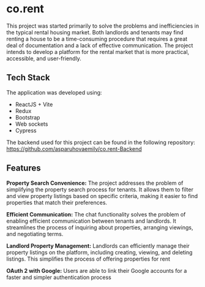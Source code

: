 
# co.rent

This project was started primarily to solve the problems and inefficiencies in the typical rental housing 
market. Both landlords and tenants may find renting a house to be a time-consuming procedure that 
requires a great deal of documentation and a lack of effective communication. The project intends 
to develop a platform for the rental market that is more practical, accessible, and user-friendly.


## Tech Stack

The application was developed using:
- ReactJS + Vite
- Redux
- Bootstrap
- Web sockets
- Cypress

The backend used for this project can be found in the following repository: https://github.com/asparuhovaemily/co.rent-Backend

## Features

**Property Search Convenience:** The project addresses the problem of simplifying the property search 
process for tenants. It allows them to filter and view property listings based on specific criteria, making it 
easier to find properties that match their preferences.

**Efficient Communication:** The chat functionality solves the problem of enabling efficient communication 
between tenants and landlords. It streamlines the process of inquiring about properties, arranging 
viewings, and negotiating terms.

**Landlord Property Management:** Landlords can efficiently manage their property listings on the 
platform, including creating, viewing, and deleting listings. This simplifies the process of offering 
properties for rent

**OAuth 2 with Google:** Users are able to link their Google accounts for a faster and simpler authentication process

